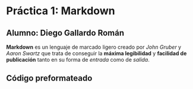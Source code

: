 # Práctica 1: Markdown
## Alumno: Diego Gallardo Román
**Markdown** es un lenguaje de marcado ligero creado por *John Gruber* y *Aaron Swartz* que trata de conseguir la **máxima legibilidad** y **facilidad de publicación** tanto en su forma de *entrada* como de *salida*.

## Código preformateado
